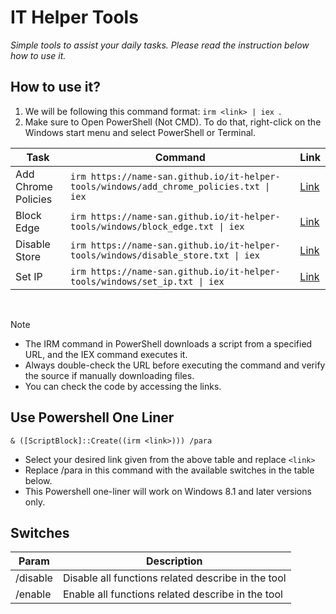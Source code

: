 # IT Helper Tools 
_Simple tools to assist your daily tasks. Please read the instruction below how to use it._

## How to use it?
1. We will be following this command format: ```irm <link> | iex ```.
2. Make sure to Open PowerShell (Not CMD). To do that, right-click on the Windows start menu and select PowerShell or Terminal.


| Task | Command | Link |
| --- | --- | --- |
| Add Chrome Policies| ``` irm https://name-san.github.io/it-helper-tools/windows/add_chrome_policies.txt \| iex ``` | [Link](https://name-san.github.io/it-helper-tools/windows/add_chrome_policies.txt) |
| Block Edge | ``` irm https://name-san.github.io/it-helper-tools/windows/block_edge.txt \| iex ``` | [Link](https://name-san.github.io/it-helper-tools/windows/block_edge.txt) |
| Disable Store | ``` irm https://name-san.github.io/it-helper-tools/windows/disable_store.txt \| iex ``` | [Link](https://name-san.github.io/it-helper-tools/windows/disable_store.txt) |
| Set IP | ``` irm https://name-san.github.io/it-helper-tools/windows/set_ip.txt \| iex ``` | [Link](https://name-san.github.io/it-helper-tools/windows/set_ip.txt) |
<br/>

> [!NOTE]
> - The IRM command in PowerShell downloads a script from a specified URL, and the IEX command executes it.
> - Always double-check the URL before executing the command and verify the source if manually downloading files.
> - You can check the code by accessing the links.

## Use Powershell One Liner
``` & ([ScriptBlock]::Create((irm <link>))) /para ```
- Select your desired link given from the above table and replace ``` <link> ``` 
- Replace /para in this command with the available switches in the table below. 
- This Powershell one-liner will work on Windows 8.1 and later versions only.

## Switches
| Param | Description |
| --- | --- |
| /disable | Disable all functions related describe in the tool |
| /enable | Enable all functions related describe in the tool |
